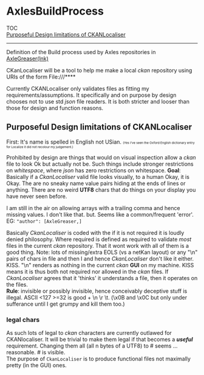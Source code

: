 # AxlesBuildProcess
TOC  
[Purposeful Design limitations of CKANLocaliser](#Purposeful-Design-limitations-of-CKANLocaliser)
  
-----  
  
Definition of the Build process used by Axles repositories in [AxleGreaser(lnk)](https://github.com/AxleGreaser) 

CKanLocaliser will be a tool to help me make a local *ckan* repository using URIs of the form File:///****

Currently CKANLocaliser only validates files as fitting my requirements/assumptions. It specifically and on purpose by design chooses not to use std *json* file readers. It is both stricter and looser than those for design and function reasons.


 
## Purposeful Design limitations of CKANLocaliser 

First: It's name is spelled in English not USian. <small><small><small>(Yes I've seen the Oxford English dictionary entry for Localize it did not recolour my judgement.)</small></small></small>

Prohibited by design are things that would on visual inspection allow a *ckan* file to look Ok but actually not be. Such things include stronger restrictions on *whitespace*, where *json* has zero restrictions on whitespace. **Goal**: Basically if a *CkanLocaliser* valid file looks visually, to a human Okay, it is Okay. The are no sneaky name value pairs hiding at the ends of lines or anything. There are no weird **UTF8** chars that do things on your display you have never seen before.

I am still in the air on allowing arrays with a trailing comma and hence missing values. I don't like that. but. Seems like a common/frequent 'error'.  EG: `"author": [AxleGreaser,]`  

Basically *CkanLocaliser* is coded with the if it is not required it is loudly denied philosophy. Where required is defined as required to validate *most* files in the current *ckan* repository. That it wont work with all of them is a good thing. Note: lots of missing/extra EOLS (vs a netKan layout) or any "\\n" pairs of chars in file and then I and hence *CkanLocaliser* don't like it either. KISS. "\\n" renders as nothing in the current *ckan* **GUI** on my machine. KISS means it is thus both not required nor allowed in the *ckan* files. If *CkanLocaliser* agrees that it 'thinks' it understands a file, then it operates on the files.  
**Rule**: invisible or possibly invisible, hence conceivably deceptive stuff is illegal. ASCII <127 >=32 is good + \n \r \t. (\x0B and \x0C but only under sufferance until I get grumpy and kill them too.)

### legal chars
As such lots of legal to *ckan* characters are currently outlawed for CKANlocaliser. It will be trivial to make them legal if that becomes a ***useful*** requirement. Changing them all (all n bytes of a UTF8) to # seems ... reasonable. # is visible.  
The purpose of `CkanLocaliser` is to produce functional files not maximally pretty (in the GUI) ones.






